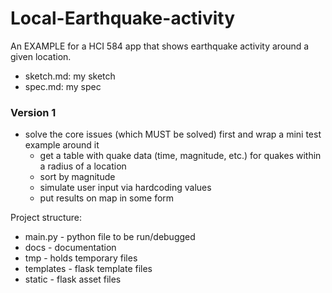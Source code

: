 # Local-Earthquake-activity
An EXAMPLE for a HCI 584 app that shows earthquake activity around a given location.

- sketch.md: my sketch
- spec.md: my spec

### Version 1
- solve the core issues (which MUST be solved) first and wrap a mini test example around it
    - get a table with quake data (time, magnitude, etc.) for quakes within a radius of a location
    - sort by magnitude 
    - simulate user input via hardcoding values
    - put results on map in some form  

Project structure:
- main.py - python file to be run/debugged
- docs - documentation 
- tmp - holds temporary files
- templates - flask template files
- static - flask asset files



